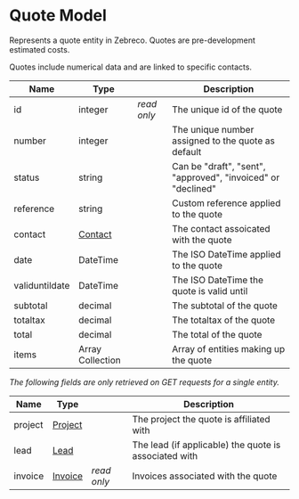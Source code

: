 # Quote Model

Represents a quote entity in Zebreco. Quotes are pre-development estimated costs.

Quotes include numerical data and are linked to specific contacts.


| Name          | Type                      |               | Description                                                   |
|---------------|---------------------------|---------------|---------------------------------------------------------------|
| id            | integer                   | _read only_   | The unique id of the quote                                    |
| number        | integer                   |               | The unique number assigned to the quote as default            |
| status        | string                    |               | Can be "draft", "sent", "approved", "invoiced" or "declined"  |
| reference     | string                    |               | Custom reference applied to the quote                         |
| contact       | [Contact](api-contact.md) |               | The contact assoicated with the quote                         |
| date          | DateTime                  |               | The ISO DateTime applied to the quote                         |
| validuntildate| DateTime                  |               | The ISO DateTime the quote is valid until                     |
| subtotal      | decimal                   |               | The subtotal of the quote                                     |
| totaltax      | decimal                   |               | The totaltax of the quote                                     |
| total         | decimal                   |               | The total of the quote                                        |
| items         | Array Collection          |               | Array of entities making up the quote                         |


*The following fields are only retrieved on GET requests for a single entity.*

| Name      | Type                      |               | Description                                           | 
|-----------|---------------------------|---------------|-------------------------------------------------------|
| project   | [Project](api-project.md) |               | The project the quote is affiliated with              |
| lead      | [Lead](api-lead.md)       |               | The lead (if applicable) the quote is associated with |
| invoice   | [Invoice](api-invoice.md) | _read only_   | Invoices associated with the quote                    |